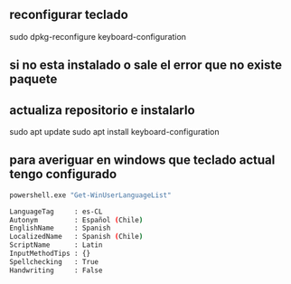 ## reconfigurar teclado
sudo dpkg-reconfigure keyboard-configuration

## si no esta instalado o sale el error que no existe paquete
## actualiza repositorio e instalarlo
sudo apt update
sudo apt install keyboard-configuration

## para averiguar en windows que teclado actual tengo configurado
```bash
powershell.exe "Get-WinUserLanguageList"

LanguageTag     : es-CL
Autonym         : Español (Chile)
EnglishName     : Spanish
LocalizedName   : Spanish (Chile)
ScriptName      : Latin
InputMethodTips : {}
Spellchecking   : True
Handwriting     : False
```


